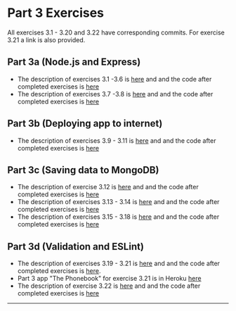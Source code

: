 # Part 3 Exercises

All exercises 3.1 - 3.20 and 3.22 have corresponding commits. For exercise 3.21 a link is also provided.

## Part 3a (Node.js and Express)
* The description of exercises 3.1 -3.6 is [here](https://fullstackopen.com/en/part3/node_js_and_express#exercises-3-1-3-6) and and the code after completed exercises is [here](https://github.com/nullkaaryle/full-stack-open-2022-part-3/tree/05341f8364e62033850e0e3dd6de620633193f9d)
* The description of exercises 3.7 -3.8 is [here](https://fullstackopen.com/en/part3/node_js_and_express#exercises-3-7-3-8) and and the code after completed exercises is [here](https://github.com/nullkaaryle/full-stack-open-2022-part-3/tree/72616391d880a4d8a2b58e21662d20a6c65d68d4)

## Part 3b (Deploying app to internet)
* The description of exercises 3.9 - 3.11 is [here](https://fullstackopen.com/en/part3/deploying_app_to_internet#exercises-3-9-3-11) and and the code after completed exercises is [here](https://github.com/nullkaaryle/full-stack-open-2022-part-3/tree/dfcc4c2d8d6fdcadf223b3cf0bbd5016990dfc87)

## Part 3c (Saving data to MongoDB)
* The description of exercise 3.12 is [here](https://fullstackopen.com/en/part3/saving_data_to_mongo_db#exercise-3-12) and and the code after completed exercises is [here](https://github.com/nullkaaryle/full-stack-open-2022-part-3/tree/d91760913677ea12f3c8500852f9bbd5b60e0508)
* The description of exercises 3.13 - 3.14 is [here](https://fullstackopen.com/en/part3/saving_data_to_mongo_db#exercises-3-13-3-14) and and the code after completed exercises is [here](https://github.com/nullkaaryle/full-stack-open-2022-part-3/tree/387684c305450114d76707909ec6f3449e127920)
* The description of exercises 3.15 - 3.18 is [here](https://fullstackopen.com/en/part3/saving_data_to_mongo_db#exercises-3-15-3-18) and and the code after completed exercises is [here](https://github.com/nullkaaryle/full-stack-open-2022-part-3/tree/e775e41c4210192b58db54a8365c67d25bc89f9e)

## Part 3d (Validation and ESLint)
* The description of exercises 3.19 - 3.21 is [here](https://fullstackopen.com/en/part3/validation_and_es_lint#exercises-3-19-3-21) and and the code after completed exercises is [here](https://github.com/nullkaaryle/full-stack-open-2022-part-3/tree/6770d48206869bf95a814d286636d9b786eb471b). 
* Part 3 app "The Phonebook" for exercise 3.21  is in Heroku [here](https://stunning-death-valley-15123.herokuapp.com/)
* The description of exercise 3.22 is [here](https://fullstackopen.com/en/part3/validation_and_es_lint#exercise-3-22) and and the code after completed exercises is [here](https://github.com/nullkaaryle/full-stack-open-2022-part-3/tree/934c7fc3af315bd680e9da1e0c7494eb30e9d293)



***
